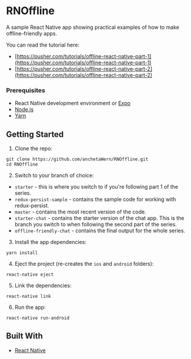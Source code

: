 # RNOffline

A sample React Native app showing practical examples of how to make offline-friendly apps.

You can read the tutorial here:

-   [https://pusher.com/tutorials/offline-react-native-part-1](https://pusher.com/tutorials/offline-react-native-part-1)
-   [https://pusher.com/tutorials/offline-react-native-part-2](https://pusher.com/tutorials/offline-react-native-part-2)

### Prerequisites

-   React Native development environment or [Expo](https://expo.io/)
-   [Node.js](https://nodejs.org/en/)
-   [Yarn](https://yarnpkg.com/en/)

## Getting Started

1.  Clone the repo:

```
git clone https://github.com/anchetaWern/RNOffline.git
cd RNOffline
```

2.  Switch to your branch of choice:

-   `starter` - this is where you switch to if you're following part 1 of the series.
-   `redux-persist-sample` - contains the sample code for working with redux-persist.
-   `master` - contains the most recent version of the code.
-   `starter-chat` - contains the starter version of the chat app. This is the branch you switch to when following the second part of the series.
-   `offline-friendly-chat` - contains the final output for the whole series.

3.  Install the app dependencies:

```
yarn install
```

4.  Eject the project (re-creates the `ios` and `android` folders):

```
react-native eject
```

5.  Link the dependencies:

```
react-native link
```

6.  Run the app:

```
react-native run-android
```

## Built With

-   [React Native](http://facebook.github.io/react-native/)
